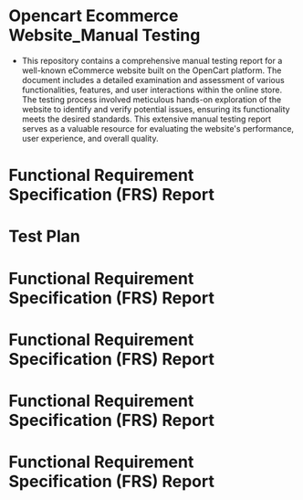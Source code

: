 # Opencart Ecommerce Website_Manual Testing
* This repository contains a comprehensive manual testing report for a well-known eCommerce website built on the OpenCart platform. The document includes a detailed examination and assessment of various functionalities, features, and user interactions within the online store. The testing process involved meticulous hands-on exploration of the website to identify and verify potential issues, ensuring its functionality meets the desired standards. This extensive manual testing report serves as a valuable resource for evaluating the website's performance, user experience, and overall quality.

# Functional Requirement Specification (FRS) Report

# Test Plan 

# Functional Requirement Specification (FRS) Report

# Functional Requirement Specification (FRS) Report

# Functional Requirement Specification (FRS) Report

# Functional Requirement Specification (FRS) Report





